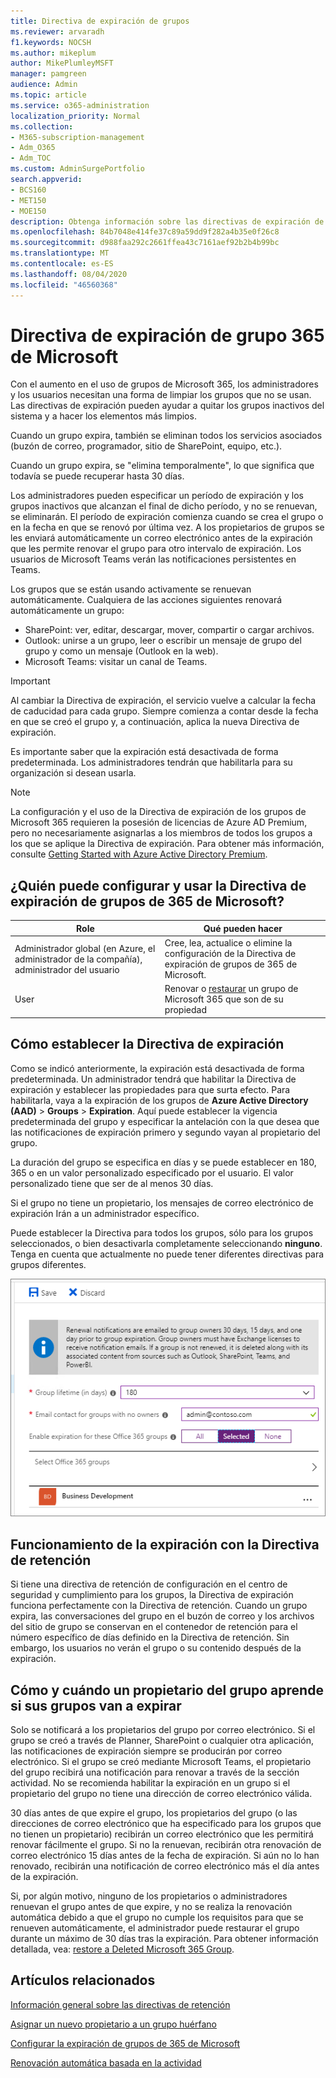 ```yaml
---
title: Directiva de expiración de grupos
ms.reviewer: arvaradh
f1.keywords: NOCSH
ms.author: mikeplum
author: MikePlumleyMSFT
manager: pamgreen
audience: Admin
ms.topic: article
ms.service: o365-administration
localization_priority: Normal
ms.collection:
- M365-subscription-management
- Adm_O365
- Adm_TOC
ms.custom: AdminSurgePortfolio
search.appverid:
- BCS160
- MET150
- MOE150
description: Obtenga información sobre las directivas de expiración de grupos de 365 de Microsoft.
ms.openlocfilehash: 84b7048e414fe37c89a59dd9f282a4b35e0f26c8
ms.sourcegitcommit: d988faa292c2661ffea43c7161aef92b2b4b99bc
ms.translationtype: MT
ms.contentlocale: es-ES
ms.lasthandoff: 08/04/2020
ms.locfileid: "46560368"
---
```

# <a name="microsoft-365-group-expiration-policy"></a>Directiva de expiración de grupo 365 de Microsoft

Con el aumento en el uso de grupos de Microsoft 365, los administradores y los usuarios necesitan una forma de limpiar los grupos que no se usan. Las directivas de expiración pueden ayudar a quitar los grupos inactivos del sistema y a hacer los elementos más limpios.

Cuando un grupo expira, también se eliminan todos los servicios asociados (buzón de correo, programador, sitio de SharePoint, equipo, etc.).

Cuando un grupo expira, se "elimina temporalmente", lo que significa que todavía se puede recuperar hasta 30 días.

Los administradores pueden especificar un período de expiración y los grupos inactivos que alcanzan el final de dicho período, y no se renuevan, se eliminarán. El período de expiración comienza cuando se crea el grupo o en la fecha en que se renovó por última vez. A los propietarios de grupos se les enviará automáticamente un correo electrónico antes de la expiración que les permite renovar el grupo para otro intervalo de expiración. Los usuarios de Microsoft Teams verán las notificaciones persistentes en Teams.

Los grupos que se están usando activamente se renuevan automáticamente. Cualquiera de las acciones siguientes renovará automáticamente un grupo:
- SharePoint: ver, editar, descargar, mover, compartir o cargar archivos.
- Outlook: unirse a un grupo, leer o escribir un mensaje de grupo del grupo y como un mensaje (Outlook en la web).
- Microsoft Teams: visitar un canal de Teams.

> [!IMPORTANT]
> Al cambiar la Directiva de expiración, el servicio vuelve a calcular la fecha de caducidad para cada grupo. Siempre comienza a contar desde la fecha en que se creó el grupo y, a continuación, aplica la nueva Directiva de expiración.

Es importante saber que la expiración está desactivada de forma predeterminada. Los administradores tendrán que habilitarla para su organización si desean usarla.

> [!NOTE]
> La configuración y el uso de la Directiva de expiración de los grupos de Microsoft 365 requieren la posesión de licencias de Azure AD Premium, pero no necesariamente asignarlas a los miembros de todos los grupos a los que se aplique la Directiva de expiración. Para obtener más información, consulte [Getting Started with Azure Active Directory Premium](https://docs.microsoft.com/azure/active-directory/active-directory-get-started-premium).

## <a name="who-can-configure-and-use-the-microsoft-365-groups-expiration-policy"></a>¿Quién puede configurar y usar la Directiva de expiración de grupos de 365 de Microsoft?

|Role|Qué pueden hacer|
|---------|---------|
|Administrador global (en Azure, el administrador de la compañía), administrador del usuario|Cree, lea, actualice o elimine la configuración de la Directiva de expiración de grupos de 365 de Microsoft.|
|User|Renovar o [restaurar](https://docs.microsoft.com/azure/active-directory/users-groups-roles/groups-restore-deleted) un grupo de Microsoft 365 que son de su propiedad|

## <a name="how-to-set-the-expiration-policy"></a>Cómo establecer la Directiva de expiración

Como se indicó anteriormente, la expiración está desactivada de forma predeterminada. Un administrador tendrá que habilitar la Directiva de expiración y establecer las propiedades para que surta efecto. Para habilitarla, vaya a la expiración de los grupos de **Azure Active Directory (AAD)**  >  **Groups**  >  **Expiration**. Aquí puede establecer la vigencia predeterminada del grupo y especificar la antelación con la que desea que las notificaciones de expiración primero y segundo vayan al propietario del grupo.

La duración del grupo se especifica en días y se puede establecer en 180, 365 o en un valor personalizado especificado por el usuario. El valor personalizado tiene que ser de al menos 30 días.

Si el grupo no tiene un propietario, los mensajes de correo electrónico de expiración Irán a un administrador específico.

Puede establecer la Directiva para todos los grupos, sólo para los grupos seleccionados, o bien desactivarla completamente seleccionando **ninguno**. Tenga en cuenta que actualmente no puede tener diferentes directivas para grupos diferentes.

![Captura de pantalla de la configuración de expiración de grupos en Azure Active Directory](../../media/azure-groups-expiration-settings.png)

## <a name="how-expiry-works-with-the-retention-policy"></a>Funcionamiento de la expiración con la Directiva de retención

Si tiene una directiva de retención de configuración en el centro de seguridad y cumplimiento para los grupos, la Directiva de expiración funciona perfectamente con la Directiva de retención. Cuando un grupo expira, las conversaciones del grupo en el buzón de correo y los archivos del sitio de grupo se conservan en el contenedor de retención para el número específico de días definido en la Directiva de retención. Sin embargo, los usuarios no verán el grupo o su contenido después de la expiración.

## <a name="how-and-when-a-group-owner-learns-if-their-groups-are-going-to-expire"></a>Cómo y cuándo un propietario del grupo aprende si sus grupos van a expirar

Solo se notificará a los propietarios del grupo por correo electrónico. Si el grupo se creó a través de Planner, SharePoint o cualquier otra aplicación, las notificaciones de expiración siempre se producirán por correo electrónico. Si el grupo se creó mediante Microsoft Teams, el propietario del grupo recibirá una notificación para renovar a través de la sección actividad. No se recomienda habilitar la expiración en un grupo si el propietario del grupo no tiene una dirección de correo electrónico válida.

30 días antes de que expire el grupo, los propietarios del grupo (o las direcciones de correo electrónico que ha especificado para los grupos que no tienen un propietario) recibirán un correo electrónico que les permitirá renovar fácilmente el grupo. Si no la renuevan, recibirán otra renovación de correo electrónico 15 días antes de la fecha de expiración. Si aún no lo han renovado, recibirán una notificación de correo electrónico más el día antes de la expiración.

Si, por algún motivo, ninguno de los propietarios o administradores renuevan el grupo antes de que expire, y no se realiza la renovación automática debido a que el grupo no cumple los requisitos para que se renueven automáticamente, el administrador puede restaurar el grupo durante un máximo de 30 días tras la expiración. Para obtener información detallada, vea: [restore a Deleted Microsoft 365 Group](https://docs.microsoft.com/microsoft-365/admin/create-groups/restore-deleted-group).

## <a name="related-articles"></a>Artículos relacionados

[Información general sobre las directivas de retención](https://docs.microsoft.com/microsoft-365/compliance/retention-policies)

[Asignar un nuevo propietario a un grupo huérfano](https://support.microsoft.com/office/86bb3db6-8857-45d1-95c8-f6d540e45732)

[Configurar la expiración de grupos de 365 de Microsoft](https://docs.microsoft.com/azure/active-directory/active-directory-groups-lifecycle-azure-portal)

[Renovación automática basada en la actividad](https://docs.microsoft.com/azure/active-directory/users-groups-roles/groups-lifecycle)
